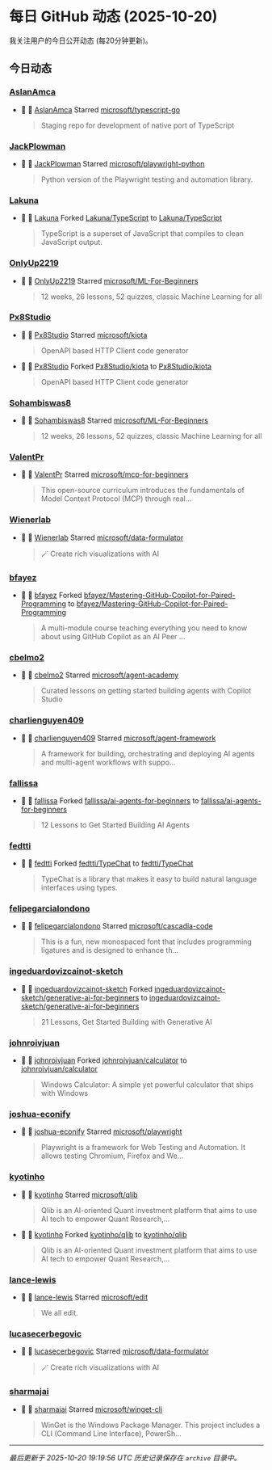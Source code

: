 # 每日 GitHub 动态 (2025-10-20)

我关注用户的今日公开动态 (每20分钟更新)。

## 今日动态

### [AslanAmca](https://github.com/AslanAmca)
- 🌟 👤 [AslanAmca](https://github.com/AslanAmca) Starred [microsoft/typescript-go](https://github.com/microsoft/typescript-go)
  > Staging repo for development of native port of TypeScript

### [JackPlowman](https://github.com/JackPlowman)
- 🌟 👤 [JackPlowman](https://github.com/JackPlowman) Starred [microsoft/playwright-python](https://github.com/microsoft/playwright-python)
  > Python version of the Playwright testing and automation library.

### [Lakuna](https://github.com/Lakuna)
- 🍴 👤 [Lakuna](https://github.com/Lakuna) Forked [Lakuna/TypeScript](https://github.com/Lakuna/TypeScript) to [Lakuna/TypeScript](https://github.com/Lakuna/TypeScript)
  > TypeScript is a superset of JavaScript that compiles to clean JavaScript output.

### [OnlyUp2219](https://github.com/OnlyUp2219)
- 🌟 👤 [OnlyUp2219](https://github.com/OnlyUp2219) Starred [microsoft/ML-For-Beginners](https://github.com/microsoft/ML-For-Beginners)
  > 12 weeks, 26 lessons, 52 quizzes, classic Machine Learning for all

### [Px8Studio](https://github.com/Px8Studio)
- 🌟 👤 [Px8Studio](https://github.com/Px8Studio) Starred [microsoft/kiota](https://github.com/microsoft/kiota)
  > OpenAPI based HTTP Client code generator
- 🍴 👤 [Px8Studio](https://github.com/Px8Studio) Forked [Px8Studio/kiota](https://github.com/Px8Studio/kiota) to [Px8Studio/kiota](https://github.com/Px8Studio/kiota)
  > OpenAPI based HTTP Client code generator

### [Sohambiswas8](https://github.com/Sohambiswas8)
- 🌟 👤 [Sohambiswas8](https://github.com/Sohambiswas8) Starred [microsoft/ML-For-Beginners](https://github.com/microsoft/ML-For-Beginners)
  > 12 weeks, 26 lessons, 52 quizzes, classic Machine Learning for all

### [ValentPr](https://github.com/ValentPr)
- 🌟 👤 [ValentPr](https://github.com/ValentPr) Starred [microsoft/mcp-for-beginners](https://github.com/microsoft/mcp-for-beginners)
  > This open-source curriculum introduces the fundamentals of Model Context Protocol (MCP) through real...

### [Wienerlab](https://github.com/Wienerlab)
- 🌟 👤 [Wienerlab](https://github.com/Wienerlab) Starred [microsoft/data-formulator](https://github.com/microsoft/data-formulator)
  > 🪄 Create rich visualizations with AI 

### [bfayez](https://github.com/bfayez)
- 🍴 👤 [bfayez](https://github.com/bfayez) Forked [bfayez/Mastering-GitHub-Copilot-for-Paired-Programming](https://github.com/bfayez/Mastering-GitHub-Copilot-for-Paired-Programming) to [bfayez/Mastering-GitHub-Copilot-for-Paired-Programming](https://github.com/bfayez/Mastering-GitHub-Copilot-for-Paired-Programming)
  > A multi-module course teaching everything you need to know about using GitHub Copilot as an AI Peer ...

### [cbelmo2](https://github.com/cbelmo2)
- 🌟 👤 [cbelmo2](https://github.com/cbelmo2) Starred [microsoft/agent-academy](https://github.com/microsoft/agent-academy)
  > Curated lessons on getting started building agents with Copilot Studio

### [charlienguyen409](https://github.com/charlienguyen409)
- 🌟 👤 [charlienguyen409](https://github.com/charlienguyen409) Starred [microsoft/agent-framework](https://github.com/microsoft/agent-framework)
  > A framework for building, orchestrating and deploying AI agents and multi-agent workflows with suppo...

### [fallissa](https://github.com/fallissa)
- 🍴 👤 [fallissa](https://github.com/fallissa) Forked [fallissa/ai-agents-for-beginners](https://github.com/fallissa/ai-agents-for-beginners) to [fallissa/ai-agents-for-beginners](https://github.com/fallissa/ai-agents-for-beginners)
  > 12 Lessons to Get Started Building AI Agents

### [fedtti](https://github.com/fedtti)
- 🍴 👤 [fedtti](https://github.com/fedtti) Forked [fedtti/TypeChat](https://github.com/fedtti/TypeChat) to [fedtti/TypeChat](https://github.com/fedtti/TypeChat)
  > TypeChat is a library that makes it easy to build natural language interfaces using types.

### [felipegarcialondono](https://github.com/felipegarcialondono)
- 🌟 👤 [felipegarcialondono](https://github.com/felipegarcialondono) Starred [microsoft/cascadia-code](https://github.com/microsoft/cascadia-code)
  > This is a fun, new monospaced font that includes programming ligatures and is designed to enhance th...

### [ingeduardovizcainot-sketch](https://github.com/ingeduardovizcainot-sketch)
- 🍴 👤 [ingeduardovizcainot-sketch](https://github.com/ingeduardovizcainot-sketch) Forked [ingeduardovizcainot-sketch/generative-ai-for-beginners](https://github.com/ingeduardovizcainot-sketch/generative-ai-for-beginners) to [ingeduardovizcainot-sketch/generative-ai-for-beginners](https://github.com/ingeduardovizcainot-sketch/generative-ai-for-beginners)
  > 21 Lessons, Get Started Building with Generative AI 

### [johnroivjuan](https://github.com/johnroivjuan)
- 🍴 👤 [johnroivjuan](https://github.com/johnroivjuan) Forked [johnroivjuan/calculator](https://github.com/johnroivjuan/calculator) to [johnroivjuan/calculator](https://github.com/johnroivjuan/calculator)
  > Windows Calculator: A simple yet powerful calculator that ships with Windows

### [joshua-econify](https://github.com/joshua-econify)
- 🌟 👤 [joshua-econify](https://github.com/joshua-econify) Starred [microsoft/playwright](https://github.com/microsoft/playwright)
  > Playwright is a framework for Web Testing and Automation. It allows testing Chromium, Firefox and We...

### [kyotinho](https://github.com/kyotinho)
- 🌟 👤 [kyotinho](https://github.com/kyotinho) Starred [microsoft/qlib](https://github.com/microsoft/qlib)
  > Qlib is an AI-oriented Quant investment platform that aims to use AI tech to empower Quant Research,...
- 🍴 👤 [kyotinho](https://github.com/kyotinho) Forked [kyotinho/qlib](https://github.com/kyotinho/qlib) to [kyotinho/qlib](https://github.com/kyotinho/qlib)
  > Qlib is an AI-oriented Quant investment platform that aims to use AI tech to empower Quant Research,...

### [lance-lewis](https://github.com/lance-lewis)
- 🌟 👤 [lance-lewis](https://github.com/lance-lewis) Starred [microsoft/edit](https://github.com/microsoft/edit)
  > We all edit.

### [lucasecerbegovic](https://github.com/lucasecerbegovic)
- 🌟 👤 [lucasecerbegovic](https://github.com/lucasecerbegovic) Starred [microsoft/data-formulator](https://github.com/microsoft/data-formulator)
  > 🪄 Create rich visualizations with AI 

### [sharmajai](https://github.com/sharmajai)
- 🌟 👤 [sharmajai](https://github.com/sharmajai) Starred [microsoft/winget-cli](https://github.com/microsoft/winget-cli)
  > WinGet is the Windows Package Manager. This project includes a CLI (Command Line Interface), PowerSh...


---
*最后更新于 2025-10-20 19:19:56 UTC*
*历史记录保存在 `archive` 目录中。*
